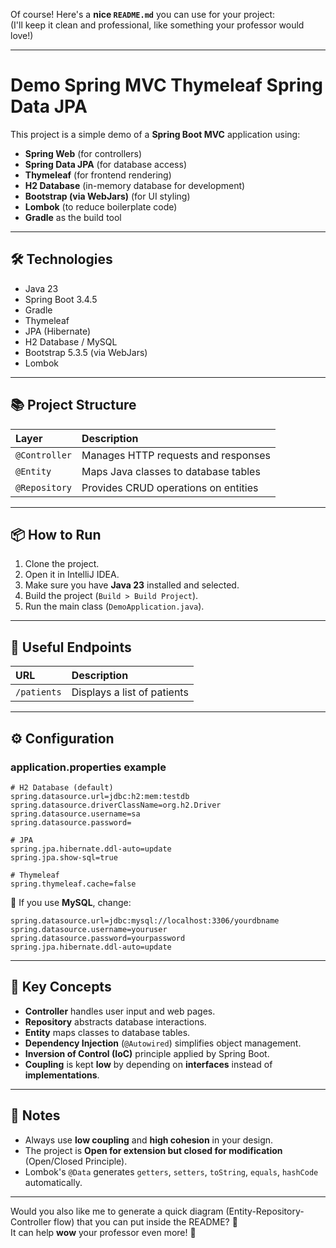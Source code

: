 Of course! Here's a **nice `README.md`** you can use for your project:  
(I'll keep it clean and professional, like something your professor would love!)

---

# Demo Spring MVC Thymeleaf Spring Data JPA

This project is a simple demo of a **Spring Boot MVC** application using:
- **Spring Web** (for controllers)
- **Spring Data JPA** (for database access)
- **Thymeleaf** (for frontend rendering)
- **H2 Database** (in-memory database for development)
- **Bootstrap (via WebJars)** (for UI styling)
- **Lombok** (to reduce boilerplate code)
- **Gradle** as the build tool

---

## 🛠 Technologies

- Java 23
- Spring Boot 3.4.5
- Gradle
- Thymeleaf
- JPA (Hibernate)
- H2 Database / MySQL
- Bootstrap 5.3.5 (via WebJars)
- Lombok

---

## 📚 Project Structure

| Layer | Description |
|:------|:------------|
| `@Controller` | Manages HTTP requests and responses |
| `@Entity` | Maps Java classes to database tables |
| `@Repository` | Provides CRUD operations on entities |

---

## 📦 How to Run

1. Clone the project.
2. Open it in IntelliJ IDEA.
3. Make sure you have **Java 23** installed and selected.
4. Build the project (`Build > Build Project`).
5. Run the main class (`DemoApplication.java`).

---

## 🔗 Useful Endpoints

| URL | Description |
|:----|:------------|
| `/patients` | Displays a list of patients |

---

## ⚙️ Configuration

### application.properties example

```properties
# H2 Database (default)
spring.datasource.url=jdbc:h2:mem:testdb
spring.datasource.driverClassName=org.h2.Driver
spring.datasource.username=sa
spring.datasource.password=

# JPA
spring.jpa.hibernate.ddl-auto=update
spring.jpa.show-sql=true

# Thymeleaf
spring.thymeleaf.cache=false
```

🔵 If you use **MySQL**, change:

```properties
spring.datasource.url=jdbc:mysql://localhost:3306/yourdbname
spring.datasource.username=youruser
spring.datasource.password=yourpassword
spring.jpa.hibernate.ddl-auto=update
```

---

## 📄 Key Concepts

- **Controller** handles user input and web pages.
- **Repository** abstracts database interactions.
- **Entity** maps classes to database tables.
- **Dependency Injection** (`@Autowired`) simplifies object management.
- **Inversion of Control (IoC)** principle applied by Spring Boot.
- **Coupling** is kept **low** by depending on **interfaces** instead of **implementations**.

---

## 📢 Notes

- Always use **low coupling** and **high cohesion** in your design.
- The project is **Open for extension but closed for modification** (Open/Closed Principle).
- Lombok's `@Data` generates `getters`, `setters`, `toString`, `equals`, `hashCode` automatically.

---

Would you also like me to generate a quick diagram (Entity-Repository-Controller flow) that you can put inside the README? 🚀  
It can help **wow** your professor even more! 🎯